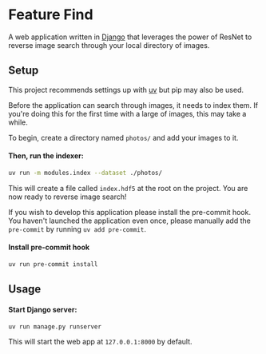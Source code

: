 # Feature Find
A web application written in [Django](https://www.djangoproject.com/) that
leverages the power of ResNet to reverse image search through your local
directory of images.

## Setup
This project recommends settings up with [uv](https://github.com/astral-sh/uv)
but pip may also be used.

Before the application can search through images, it needs to index them. If
you're doing this for the first time with a large of images, this may take a
while.

To begin, create a directory named `photos/` and add your images to it.

#### Then, run the indexer:
```bash
uv run -m modules.index --dataset ./photos/
```
This will create a file called `index.hdf5` at the root on the project. You are
now ready to reverse image search!

If you wish to develop this application please install the pre-commit hook.
You haven't launched the application even once, please manually add the
`pre-commit` by running `uv add pre-commit`.

#### Install pre-commit hook
```bash
uv run pre-commit install
```

## Usage
#### Start Django server:
```bash
uv run manage.py runserver
```
This will start the web app at `127.0.0.1:8000` by default.
